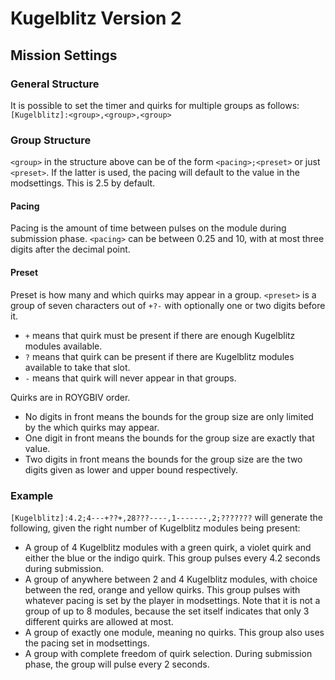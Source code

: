 # Kugelblitz Version 2
## Mission Settings
  
### General Structure
It is possible to set the timer and quirks for multiple groups as follows:  
`[Kugelblitz]:<group>,<group>,<group>`  
  
### Group Structure
`<group>` in the structure above can be of the form `<pacing>;<preset>` or just `<preset>`. If the latter is used, the pacing will default to the value in the modsettings. This is 2.5 by default.  

#### Pacing
Pacing is the amount of time between pulses on the module during submission phase.
`<pacing>` can be between 0.25 and 10, with at most three digits after the decimal point.  

#### Preset
Preset is how many and which quirks may appear in a group.
`<preset>` is a group of seven characters out of `+?-` with optionally one or two digits before it.
- `+` means that quirk must be present if there are enough Kugelblitz modules available.
- `?` means that quirk can be present if there are Kugelblitz modules available to take that slot.
- `-` means that quirk will never appear in that groups.  
  
Quirks are in ROYGBIV order.

- No digits in front means the bounds for the group size are only limited by the which quirks may appear.
- One digit in front means the bounds for the group size are exactly that value.
- Two digits in front means the bounds for the group size are the two digits given as lower and upper bound respectively.

### Example
`[Kugelblitz]:4.2;4---+??+,28???----,1-------,2;???????` will generate the following, given the right number of Kugelblitz modules being present:
- A group of 4 Kugelblitz modules with a green quirk, a violet quirk and either the blue or the indigo quirk. This group pulses every 4.2 seconds during submission.
- A group of anywhere between 2 and 4 Kugelblitz modules, with choice between the red, orange and yellow quirks. This group pulses with whatever pacing is set by the player in modsettings. Note that it is not a group of up to 8 modules, because the set itself indicates that only 3 different quirks are allowed at most.
- A group of exactly one module, meaning no quirks. This group also uses the pacing set in modsettings.
- A group with complete freedom of quirk selection. During submission phase, the group will pulse every 2 seconds.
